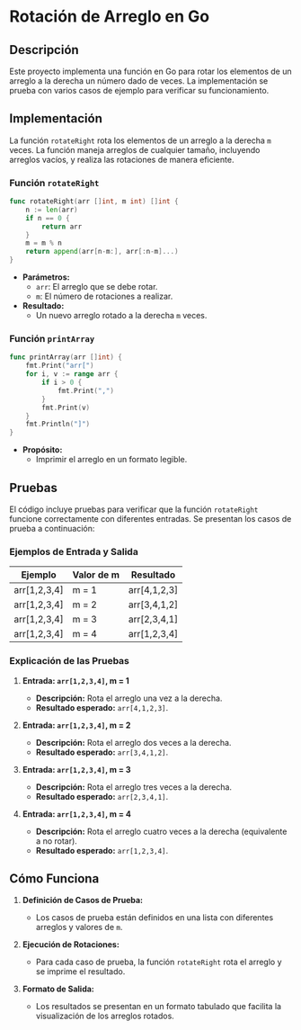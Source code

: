 # Rotación de Arreglo en Go

## Descripción

Este proyecto implementa una función en Go para rotar los elementos de un arreglo a la derecha un número dado de veces. La implementación se prueba con varios casos de ejemplo para verificar su funcionamiento.

## Implementación

La función `rotateRight` rota los elementos de un arreglo a la derecha `m` veces. La función maneja arreglos de cualquier tamaño, incluyendo arreglos vacíos, y realiza las rotaciones de manera eficiente.

### Función `rotateRight`

```go
func rotateRight(arr []int, m int) []int {
    n := len(arr)
    if n == 0 {
        return arr
    }
    m = m % n
    return append(arr[n-m:], arr[:n-m]...)
}
```

- **Parámetros:**
  - `arr`: El arreglo que se debe rotar.
  - `m`: El número de rotaciones a realizar.
- **Resultado:**
  - Un nuevo arreglo rotado a la derecha `m` veces.

### Función `printArray`

```go
func printArray(arr []int) {
    fmt.Print("arr[")
    for i, v := range arr {
        if i > 0 {
            fmt.Print(",")
        }
        fmt.Print(v)
    }
    fmt.Println("]")
}
```

- **Propósito:**
  - Imprimir el arreglo en un formato legible.

## Pruebas

El código incluye pruebas para verificar que la función `rotateRight` funcione correctamente con diferentes entradas. Se presentan los casos de prueba a continuación:

### Ejemplos de Entrada y Salida

| Ejemplo       | Valor de m | Resultado       |
|---------------|------------|-----------------|
| arr[1,2,3,4]  | m = 1      | arr[4,1,2,3]    |
| arr[1,2,3,4]  | m = 2      | arr[3,4,1,2]    |
| arr[1,2,3,4]  | m = 3      | arr[2,3,4,1]    |
| arr[1,2,3,4]  | m = 4      | arr[1,2,3,4]    |

### Explicación de las Pruebas

1. **Entrada: `arr[1,2,3,4]`, m = 1**
   - **Descripción:** Rota el arreglo una vez a la derecha.
   - **Resultado esperado:** `arr[4,1,2,3]`.

2. **Entrada: `arr[1,2,3,4]`, m = 2**
   - **Descripción:** Rota el arreglo dos veces a la derecha.
   - **Resultado esperado:** `arr[3,4,1,2]`.

3. **Entrada: `arr[1,2,3,4]`, m = 3**
   - **Descripción:** Rota el arreglo tres veces a la derecha.
   - **Resultado esperado:** `arr[2,3,4,1]`.

4. **Entrada: `arr[1,2,3,4]`, m = 4**
   - **Descripción:** Rota el arreglo cuatro veces a la derecha (equivalente a no rotar).
   - **Resultado esperado:** `arr[1,2,3,4]`.

## Cómo Funciona

1. **Definición de Casos de Prueba:**
   - Los casos de prueba están definidos en una lista con diferentes arreglos y valores de `m`.

2. **Ejecución de Rotaciones:**
   - Para cada caso de prueba, la función `rotateRight` rota el arreglo y se imprime el resultado.

3. **Formato de Salida:**
   - Los resultados se presentan en un formato tabulado que facilita la visualización de los arreglos rotados.
